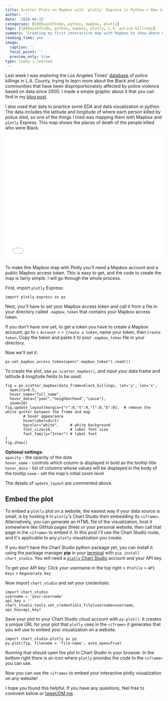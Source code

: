 ```yaml
---
title: Scatter Plots on Mapbox with `plotly` Express in Python + How to Embed Them
author: ''
date: '2020-06-15'
categories: [100DaysOfCode, python, mapbox, plotly]
tags: [100DaysOfCode, python, mapbox, plotly, L.A. police killings]
summary: 'Creating my first interactive map with Mapbox to show where each Black person who was [killed by police in L.A. County](/blog/los-angeles-police-killings) died.'
reading_time: yes
image:
  caption: ''
  focal_point: ''
  preview_only: true
type: today-i-learned
---
```

Last week I was exploring the Los Angeles Times' [database](https://github.com/datadesk/los-angeles-police-killings-data) of police killings in L.A. County, trying to learn more about the Black and Latino communities that have been disproportionately affected by police violence based on data since 2000. I made a simple graphic about it that you can find in my [blog post](/blog/los-angeles-police-killings).

I also used that data to practice some EDA and data visualization in python. The data includes the latitude and longitude of where each person killed by police died, so one of the things I tried was mapping them with Mapbox and `plotly` Express. This map shows the places of death of the people killed who were Black. 
<iframe width="100%" height="400" frameborder="0" scrolling="no" src="//plotly.com/~isabella-b/1.embed"></iframe>

To make this Mapbox map with Plotly you'll need a Mapbox account and a public Mapbox access token. This is easy to get, and the code to create the map is fairly simple. I will go through the whole process. 

First, import `plotly` Express:
```
import plotly.express as px
```
Next, you'll have to set your Mapbox access token and call it from a file in your directory called `.mapbox_token` that contains your Mapbox access token. 

If you don't have one yet, to get a token you have to create a Mapbox account, go to > `Account` > `+ Create a token`, name your token, then `Create token`. Copy the token and paste it to your `.mapbox_token` file in your directory. 

Now we'll set it:
```
px.set_mapbox_access_token(open(".mapbox_token").read())
```
To create the plot, use `px.scatter_mapbox()`, and input your data frame and latitude & longitude fields to be used:
```{python}
fig = px.scatter_mapbox(data_frame=black_killings, lat='y', lon='x', 
  opacity=0.5, 
  hover_name="full_name", 
  hover_data=["year","neighborhood","cause"], 
  zoom=10)
fig.update_layout(margin={"r":0,"t":0,"l":0,"b":0},  # remove the white gutter between the frame and map
        # hover appearance
        hoverlabel=dict( 
        bgcolor="white",     # white background
        font_size=16,        # label font size
        font_family="Inter") # label font
)
fig.show()
```
**Optional settings:**     
`opacity` - the opacity of the dots   
`hover_name` - controls which column is displayed in bold as the tooltip title   
`hover_data` - list of columns whose values will be displayed in the body of the tooltip
`zoom` - set the map's initial zoom level

The details of `update_layout` are commented above.

## Embed the plot
To embed a `plotly` plot on a website, the easiest way if your data source is small, is by hosting it in `plotly`'s Chart Studio then embedding its `<iframe>`. Alternatively, you can generate an HTML file of the visualization, host it somewhere like GitHub pages (free) or your personal website, then call that page in the `<iframe>` to embed it. In this post I'll use the Chart Studio route, and it's applicable to any `plotly` visualization you create. 

If you don't have the Chart Studio python package yet, you can install it using the package manager **pip** in your <u>terminal</u> with `pip install chart_studio`. You will need a [`plotly` Chart Studio](https://chart-studio.plotly.com/feed/#/) account and your API key.
    
To get your API key: Click your username in the top right > `Profile` > `API Keys` > `Regenerate Key`

Now import `chart_studio` and set your credentials:
```
import chart_studio
username = 'your-username' 
api_key = '' 
chart_studio.tools.set_credentials_file(username=username, api_key=api_key)
```
Save your plot to your Chart Studio cloud account with `py.plot()`. It creates a unique URL for your plot that `plotly` uses in the `<iframe>` it generates that you will use to embed your visualization on a website.
```
import chart_studio.plotly as py
py.plot(fig, filename = 'file-name', auto_open=True)
```
Running that should open the plot in Chart Studio in your browser. In the bottom right there is an <i class="fas fa-code"></i> icon where `plotly` provides the code to the `<iframe>` you can use. 

Now you can use the `<iframe>` to embed your interactive plotly visualization on any website! 

I hope you found this helpful. If you have any questions, feel free to comment below or [tweet/DM me](https://twitter.com/_isabellamb).